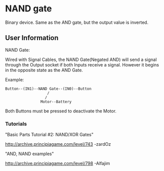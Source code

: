 # NAND gate
Binary device. Same as the AND gate, but the output value is inverted.

## User Information
NAND Gate:

Wired with Signal Cables, the NAND Gate(Negated AND) will send a signal through the Output socket if both Inputs receive a signal. However it begins in the opposite state as the AND Gate.

Example:

```
Button--(IN1)--NAND Gate--(IN0)--Button
                   /
                  /
                Motor--Battery
```

Both Buttons must be pressed to deactivate the Motor.

### Tutorials
"Basic Parts Tutorial #2: NAND/XOR Gates"

http://archive.principiagame.com/level/743 -zardOz

"AND, NAND examples"

http://archive.principiagame.com/level/798 -Alfajim